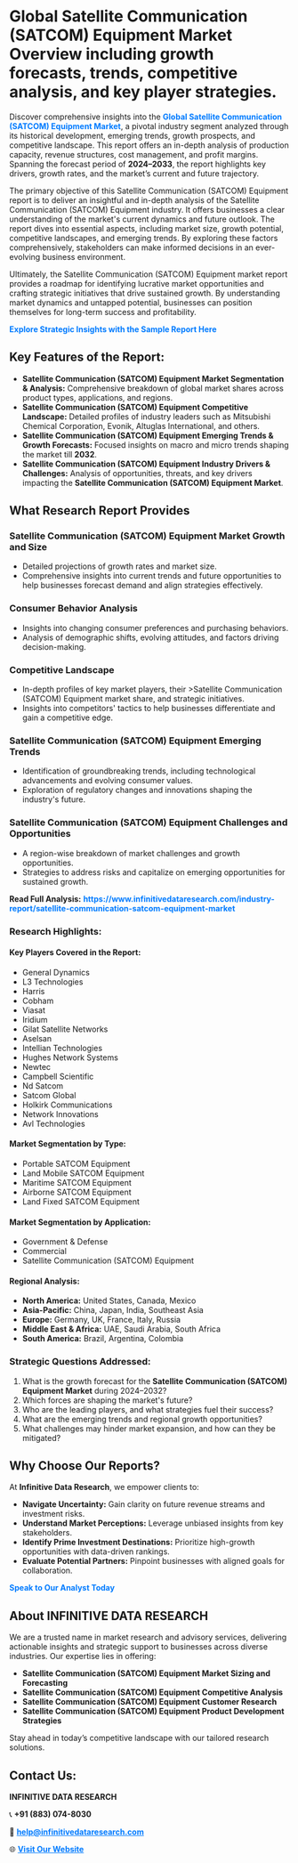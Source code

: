 <h1>Global Satellite Communication (SATCOM) Equipment Market Overview including growth forecasts, trends, competitive analysis, and key player strategies.</h1>
<p>
Discover comprehensive insights into the 
<a href="https://www.infinitivedataresearch.com/industry-report/satellite-communication-satcom-equipment-market" rel="dofollow" style="color: #007BFF; text-decoration: none;"><strong>Global Satellite Communication (SATCOM) Equipment Market</strong></a>, a pivotal industry segment analyzed through its historical development, emerging trends, growth prospects, and competitive landscape. This report offers an in-depth analysis of production capacity, revenue structures, cost management, and profit margins. Spanning the forecast period of <strong>2024–2033</strong>, the report highlights key drivers, growth rates, and the market’s current and future trajectory.
</p>
<p>
The primary objective of this Satellite Communication (SATCOM) Equipment report is to deliver an insightful and in-depth analysis of the Satellite Communication (SATCOM) Equipment industry. It offers businesses a clear understanding of the market's current dynamics and future outlook. The report dives into essential aspects, including market size, growth potential, competitive landscapes, and emerging trends. By exploring these factors comprehensively, stakeholders can make informed decisions in an ever-evolving business environment.
</p>
<p>
Ultimately, the Satellite Communication (SATCOM) Equipment market report provides a roadmap for identifying lucrative market opportunities and crafting strategic initiatives that drive sustained growth. By understanding market dynamics and untapped potential, businesses can position themselves for long-term success and profitability.
</p>
<p>
<a href="https://www.infinitivedataresearch.com/request-sample/reportId=110411" style="color: #007BFF; text-decoration: none;"><strong>Explore Strategic Insights with the Sample Report Here</strong></a>
</p>

<h2>Key Features of the Report:</h2>
<ul>
<li><strong>Satellite Communication (SATCOM) Equipment Market Segmentation & Analysis:</strong> Comprehensive breakdown of global market shares across product types, applications, and regions.</li>
<li><strong>Satellite Communication (SATCOM) Equipment Competitive Landscape:</strong> Detailed profiles of industry leaders such as Mitsubishi Chemical Corporation, Evonik, Altuglas International, and others.</li>
<li><strong>Satellite Communication (SATCOM) Equipment Emerging Trends & Growth Forecasts:</strong> Focused insights on macro and micro trends shaping the market till <strong>2032</strong>.</li>
<li><strong>Satellite Communication (SATCOM) Equipment Industry Drivers & Challenges:</strong> Analysis of opportunities, threats, and key drivers impacting the <strong>Satellite Communication (SATCOM) Equipment Market</strong>.</li>
</ul>

<h2>What Research Report Provides</h2>
<h3>Satellite Communication (SATCOM) Equipment Market Growth and Size</h3>
<ul>
<li>Detailed projections of growth rates and market size.</li>
<li>Comprehensive insights into current trends and future opportunities to help businesses forecast demand and align strategies effectively.</li>
</ul>

<h3>Consumer Behavior Analysis</h3>
<ul>
<li>Insights into changing consumer preferences and purchasing behaviors.</li>
<li>Analysis of demographic shifts, evolving attitudes, and factors driving decision-making.</li>
</ul>

<h3>Competitive Landscape</h3>
<ul>
<li>In-depth profiles of key market players, their >Satellite Communication (SATCOM) Equipment market share, and strategic initiatives.</li>
<li>Insights into competitors' tactics to help businesses differentiate and gain a competitive edge.</li>
</ul>

<h3>Satellite Communication (SATCOM) Equipment Emerging Trends</h3>
<ul>
<li>Identification of groundbreaking trends, including technological advancements and evolving consumer values.</li>
<li>Exploration of regulatory changes and innovations shaping the industry's future.</li>
</ul>

<h3>Satellite Communication (SATCOM) Equipment Challenges and Opportunities</h3>
<ul>
<li>A region-wise breakdown of market challenges and growth opportunities.</li>
<li>Strategies to address risks and capitalize on emerging opportunities for sustained growth.</li>
</ul>
<p><strong>Read Full Analysis:</strong> <a href="https://www.infinitivedataresearch.com/industry-report/satellite-communication-satcom-equipment-market" rel="dofollow" style="color: #007BFF; text-decoration: none;"><strong>https://www.infinitivedataresearch.com/industry-report/satellite-communication-satcom-equipment-market</strong></a></p>
<h3>Research Highlights:</h3>
<h4>Key Players Covered in the Report:</h4>
<ul><li>General Dynamics</li><li>L3 Technologies</li><li>Harris</li><li>Cobham</li><li>Viasat</li><li>Iridium</li><li>Gilat Satellite Networks</li><li>Aselsan</li><li>Intellian Technologies</li><li>Hughes Network Systems</li><li>Newtec</li><li>Campbell Scientific</li><li>Nd Satcom</li><li>Satcom Global</li><li>Holkirk Communications</li><li>Network Innovations</li><li>Avl Technologies</li></ul>
<h4>Market Segmentation by Type:</h4>
<ul><li>Portable SATCOM Equipment</li><li>Land Mobile SATCOM Equipment</li><li>Maritime SATCOM Equipment</li><li>Airborne SATCOM Equipment</li><li>Land Fixed SATCOM Equipment</li></ul>
<h4>Market Segmentation by Application:</h4>
<ul><li>Government &amp; Defense</li><li>Commercial</li><li>Satellite Communication (SATCOM) Equipment</li></ul>

<h4>Regional Analysis:</h4>
<ul>
<li><strong>North America:</strong> United States, Canada, Mexico</li>
<li><strong>Asia-Pacific:</strong> China, Japan, India, Southeast Asia</li>
<li><strong>Europe:</strong> Germany, UK, France, Italy, Russia</li>
<li><strong>Middle East & Africa:</strong> UAE, Saudi Arabia, South Africa</li>
<li><strong>South America:</strong> Brazil, Argentina, Colombia</li>
</ul>

<h3>Strategic Questions Addressed:</h3>
<ol>
<li>What is the growth forecast for the <strong>Satellite Communication (SATCOM) Equipment Market</strong> during 2024–2032?</li>
<li>Which forces are shaping the market's future?</li>
<li>Who are the leading players, and what strategies fuel their success?</li>
<li>What are the emerging trends and regional growth opportunities?</li>
<li>What challenges may hinder market expansion, and how can they be mitigated?</li>
</ol>

<h2>Why Choose Our Reports?</h2>
<p>At <strong>Infinitive Data Research</strong>, we empower clients to:</p>
<ul>
<li><strong>Navigate Uncertainty:</strong> Gain clarity on future revenue streams and investment risks.</li>
<li><strong>Understand Market Perceptions:</strong> Leverage unbiased insights from key stakeholders.</li>
<li><strong>Identify Prime Investment Destinations:</strong> Prioritize high-growth opportunities with data-driven rankings.</li>
<li><strong>Evaluate Potential Partners:</strong> Pinpoint businesses with aligned goals for collaboration.</li>
</ul>
<p><a href="https://www.infinitivedataresearch.com/industry-report/satellite-communication-satcom-equipment-market" rel="dofollow" style="color: #007BFF; text-decoration: none;"><strong>Speak to Our Analyst Today</strong></a></p>

<h2>About INFINITIVE DATA RESEARCH</h2>
<p>We are a trusted name in market research and advisory services, delivering actionable insights and strategic support to businesses across diverse industries. Our expertise lies in offering:</p>
<ul>
<li><strong>Satellite Communication (SATCOM) Equipment Market Sizing and Forecasting</strong></li>
<li><strong>Satellite Communication (SATCOM) Equipment Competitive Analysis</strong></li>
<li><strong>Satellite Communication (SATCOM) Equipment Customer Research</strong></li>
<li><strong>Satellite Communication (SATCOM) Equipment Product Development Strategies</strong></li>
</ul>
<p>Stay ahead in today’s competitive landscape with our tailored research solutions.</p>

<h2>Contact Us:</h2>
<p><strong>INFINITIVE DATA RESEARCH</strong></p>
<p>📞 <strong>+91 (883) 074-8030</strong></p>
<p>📧 <strong><a href="mailto:help@infinitivedataresearch.com" style="color: #007BFF;">help@infinitivedataresearch.com</a></strong></p>
<p>🌐 <strong><a href="https://www.infinitivedataresearch.com" rel="dofollow" style="color: #007BFF;">Visit Our Website</a></strong></p>